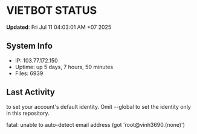 # VIETBOT STATUS
**Updated**: Fri Jul 11 04:03:01 AM +07 2025

## System Info
- IP: 103.77.172.150
- Uptime: up 5 days, 7 hours, 50 minutes
- Files: 6939

## Last Activity

to set your account's default identity.
Omit --global to set the identity only in this repository.

fatal: unable to auto-detect email address (got 'root@vinh3690.(none)')
